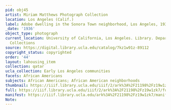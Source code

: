 ```yaml
---
pid: obj45
artist: Miriam Matthews Photograph Collection
location: Los Angeles (Calif.)
label: Adobe dwelling in the Sonora Town neighborhood, Los Angeles, 1936
_date: '1936'
object_type: photograph
current_location: University of California, Los Angeles. Library. Department of Special
  Collections
source: https://digital.library.ucla.edu/catalog/7kz1w91z-89112
copyright_status: copyrighted
order: '44'
layout: lahousing_item
collection: qatar
ucla_collection: Early Los Angeles communities
facets: African Americans
subjects: African Americans; African American neighborhoods
thumbnail: https://iiif.library.ucla.edu/iiif/2/ark%3A%2F21198%2Fz19w1zk7/full/250,/0/default.jpg
full: https://iiif.library.ucla.edu/iiif/2/ark%3A%2F21198%2Fz19w1zk7/full/full/0/default.jpg
manifest: https://iiif.library.ucla.edu/ark%3A%2F21198%2Fz19w1zk7/manifest?_ga=2.66381614.1680875872.1602991567-1269599694.1567541750
Note: 
---
```

